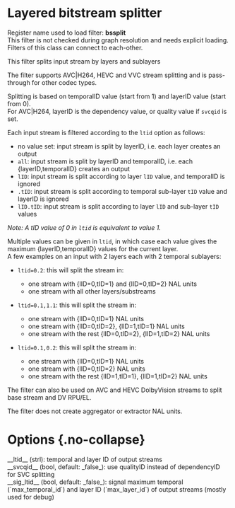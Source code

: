 <!-- automatically generated - do not edit, patch gpac/applications/gpac/gpac.c -->

# Layered bitstream splitter  
  
Register name used to load filter: __bssplit__  
This filter is not checked during graph resolution and needs explicit loading.  
Filters of this class can connect to each-other.  
  
This filter splits input stream by layers and sublayers  
  
The filter supports AVC|H264, HEVC and VVC stream splitting and is pass-through for other codec types.  
  
Splitting is based on temporalID value (start from 1) and layerID value (start from 0).  
For AVC|H264, layerID is the dependency value, or quality value if `svcqid` is set.  
  
Each input stream is filtered according to the `ltid` option as follows:  

- no value set: input stream is split by layerID, i.e. each layer creates an output  
- `all`: input stream is split by layerID and temporalID, i.e. each {layerID,temporalID} creates an output  
- `lID`: input stream is split according to layer `lID` value, and temporalID is ignored  
- `.tID`: input stream is split according to temporal sub-layer `tID` value and layerID is ignored  
- `lID.tID`: input stream is split according to layer `lID` and sub-layer `tID` values  

  
_Note: A tID value of 0 in `ltid` is equivalent to value 1._  
  
Multiple values can be given in `ltid`, in which case each value gives the maximum {layerID,temporalID} values for the current layer.  
A few examples on an input with 2 layers each with 2 temporal sublayers:  

- `ltid=0.2`: this will split the stream in:  

    - one stream with {lID=0,tID=1} and {lID=0,tID=2} NAL units  
    - one stream with all other layers/substreams  

- `ltid=0.1,1.1`: this will split the stream in:  

    - one stream with {lID=0,tID=1} NAL units  
    - one stream with {lID=0,tID=2}, {lID=1,tID=1} NAL units  
    - one stream with the rest {lID=0,tID=2}, {lID=1,tID=2} NAL units  

- `ltid=0.1,0.2`: this will split the stream in:  

    - one stream with {lID=0,tID=1} NAL units  
    - one stream with {lID=0,tID=2} NAL units  
    - one stream with the rest {lID=1,tID=1}, {lID=1,tID=2} NAL units  

  
The filter can also be used on AVC and HEVC DolbyVision streams to split base stream and DV RPU/EL.  
  
The filter does not create aggregator or extractor NAL units.  
  

# Options  {.no-collapse}  
  
<div markdown class="option">  
<a id="ltid" data-level="basic">__ltid__</a> (strl): temporal and layer ID of output streams  
</div>  
<div markdown class="option">  
<a id="svcqid" data-level="basic">__svcqid__</a> (bool, default: _false_): use qualityID instead of dependencyID for SVC splitting  
</div>  
<div markdown class="option">  
<a id="sig_ltid" data-level="basic">__sig_ltid__</a> (bool, default: _false_): signal maximum temporal (`max_temporal_id`) and layer ID (`max_layer_id`) of output streams (mostly used for debug)  
</div>  
  
